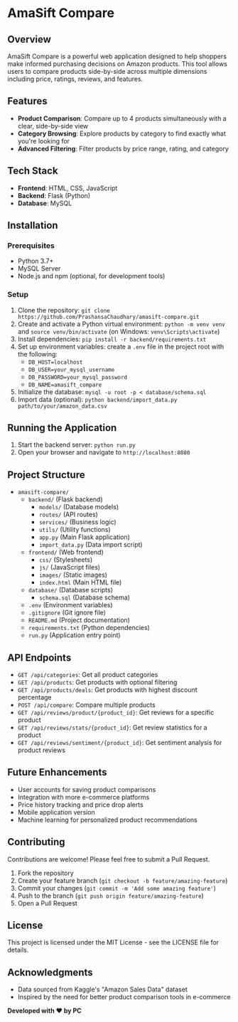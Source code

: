 
**AmaSift Compare**
=====================

**Overview**
------------

AmaSift Compare is a powerful web application designed to help shoppers make informed purchasing decisions on Amazon products. This tool allows users to compare products side-by-side across multiple dimensions including price, ratings, reviews, and features.

**Features**
------------

* **Product Comparison**: Compare up to 4 products simultaneously with a clear, side-by-side view
* **Category Browsing**: Explore products by category to find exactly what you're looking for
* **Advanced Filtering**: Filter products by price range, rating, and category

**Tech Stack**
--------------

* **Frontend**: HTML, CSS, JavaScript
* **Backend**: Flask (Python)
* **Database**: MySQL

**Installation**
---------------

### Prerequisites

* Python 3.7+
* MySQL Server
* Node.js and npm (optional, for development tools)

### Setup

1. Clone the repository: `git clone https://github.com/PrashansaChaudhary/amasift-compare.git`
2. Create and activate a Python virtual environment: `python -m venv venv` and `source venv/bin/activate` (on Windows: `venv\Scripts\activate`)
3. Install dependencies: `pip install -r backend/requirements.txt`
4. Set up environment variables: create a `.env` file in the project root with the following:
	* `DB_HOST=localhost`
	* `DB_USER=your_mysql_username`
	* `DB_PASSWORD=your_mysql_password`
	* `DB_NAME=amasift_compare`
5. Initialize the database: `mysql -u root -p < database/schema.sql`
6. Import data (optional): `python backend/import_data.py path/to/your/amazon_data.csv`

**Running the Application**
---------------------------

1. Start the backend server: `python run.py`
2. Open your browser and navigate to `http://localhost:8080`

**Project Structure**
---------------------

* `amasift-compare/`
	+ `backend/` (Flask backend)
		- `models/` (Database models)
		- `routes/` (API routes)
		- `services/` (Business logic)
		- `utils/` (Utility functions)
		- `app.py` (Main Flask application)
		- `import_data.py` (Data import script)
	+ `frontend/` (Web frontend)
		- `css/` (Stylesheets)
		- `js/` (JavaScript files)
		- `images/` (Static images)
		- `index.html` (Main HTML file)
	+ `database/` (Database scripts)
		- `schema.sql` (Database schema)
	+ `.env` (Environment variables)
	+ `.gitignore` (Git ignore file)
	+ `README.md` (Project documentation)
	+ `requirements.txt` (Python dependencies)
	+ `run.py` (Application entry point)

**API Endpoints**
-----------------

* `GET /api/categories`: Get all product categories
* `GET /api/products`: Get products with optional filtering
* `GET /api/products/deals`: Get products with highest discount percentage
* `POST /api/compare`: Compare multiple products
* `GET /api/reviews/product/{product_id}`: Get reviews for a specific product
* `GET /api/reviews/stats/{product_id}`: Get review statistics for a product
* `GET /api/reviews/sentiment/{product_id}`: Get sentiment analysis for product reviews

**Future Enhancements**
----------------------

* User accounts for saving product comparisons
* Integration with more e-commerce platforms
* Price history tracking and price drop alerts
* Mobile application version
* Machine learning for personalized product recommendations

**Contributing**
---------------

Contributions are welcome! Please feel free to submit a Pull Request.

1. Fork the repository
2. Create your feature branch (`git checkout -b feature/amazing-feature`)
3. Commit your changes (`git commit -m 'Add some amazing feature'`)
4. Push to the branch (`git push origin feature/amazing-feature`)
5. Open a Pull Request

**License**
------------

This project is licensed under the MIT License - see the LICENSE file for details.

**Acknowledgments**
------------------

* Data sourced from Kaggle's "Amazon Sales Data" dataset
* Inspired by the need for better product comparison tools in e-commerce

**Developed with ❤️ by PC**